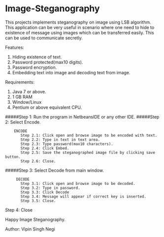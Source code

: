 # Image-Steganography
This projects implements steganography on image using LSB algorithm. This application can be very useful in scenario where one need to hide to existence of message using images which can be transferred easily. This can be used to communicate secretly.

Features:
1. Hiding existence of text.
2. Password protected(max10 digits).
3. Password encryption.
4. Embedding text into image and decoding text from image.

Requirements:
1. Java 7 or above.
2. 1 GB RAM
3. Window/Linux
4. Pentium or above equivalent CPU.

#####Step 1: Run the program in NetbeansIDE or any other IDE.
#####Step 2: Select Encode.
      
        ENCODE
           Step 2.1: Click open and browse image to be encoded with text.  
           Step 2.2: Type in text in text area.
           Step 2.3: Type password(max10 characters).
           Step 2.4: Click Embed. 
           Step 2.5: Save the steganographed image file by clicking save button.
           Step 2.6: Close.
           
 

#####Step 3: Select Decode from main window.
        
         DECODE
           Step 3.1: Click open and browse image to be decoded.  
           Step 3.2: Type in password.
           Step 3.3: Click Decode 
           Step 3.4: Message will appear if correct key is inserted.
           Step 3.5: Close.
  
  Step 4: Close
            
 Happy Image Steganography.
 
 Author: Vipin Singh Negi
      

